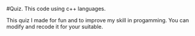 #Quiz.
This code using c++ languages.

This quiz I made for fun and to improve my skill in progamming.
You can modify and recode it for your suitable.
